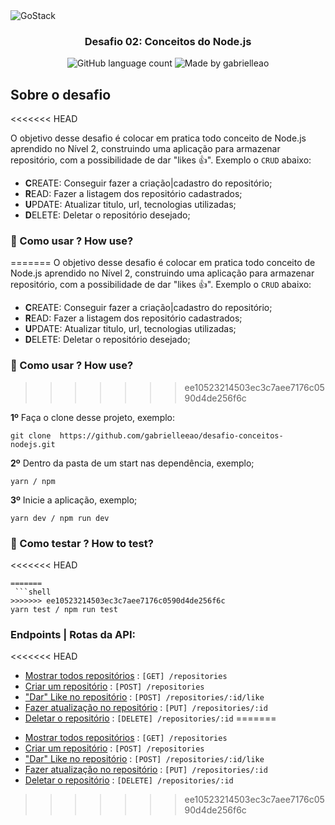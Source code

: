 <img alt="GoStack" src="https://storage.googleapis.com/golden-wind/bootcamp-gostack/header-desafios.png" />

<h3 align="center">
  Desafio 02: Conceitos do Node.js
</h3>

<p align="center">
  <img alt="GitHub language count" src="https://img.shields.io/github/languages/count/rocketseat/bootcamp-gostack-desafios?color=%2304D361">

  <img alt="Made by gabrielleao" src="https://img.shields.io/badge/made%20by-gabrielleao-%2304D361">
</p>

## Sobre o desafio
<<<<<<< HEAD

O objetivo desse desafio é colocar em pratica todo conceito de Node.js aprendido no Nível 2, construindo uma aplicação para armazenar repositório, com a possibilidade
de dar "likes :+1:". Exemplo o `CRUD` abaixo:

- **C**REATE: Conseguir fazer a criação|cadastro do repositório;
- **R**EAD: Fazer a listagem dos repositório cadastrados;
- **U**PDATE: Atualizar titulo, url, tecnologias utilizadas;
- **D**ELETE: Deletar o repositório desejado;

### :electric_plug: Como usar ? How use?
=======
O objetivo desse desafio é colocar em pratica todo conceito de Node.js aprendido no Nível 2, construindo uma aplicação para armazenar repositório, com a possibilidade
de dar "likes :+1:". Exemplo o `CRUD` abaixo:

 - **C**REATE: Conseguir fazer a criação|cadastro do repositório;
 - **R**EAD: Fazer a listagem dos repositório cadastrados;
 - **U**PDATE: Atualizar titulo, url, tecnologias utilizadas;
 - **D**ELETE: Deletar o repositório desejado;

### :electric_plug: Como usar ? How use? 
>>>>>>> ee10523214503ec3c7aee7176c0590d4de256f6c

**1º** Faça o clone desse projeto, exemplo:

```shell
git clone  https://github.com/gabrielleeao/desafio-conceitos-nodejs.git
```

**2º** Dentro da pasta de um start nas dependência, exemplo;

```shell
yarn / npm
```

**3º** Inicie a aplicação, exemplo;

```shell
yarn dev / npm run dev
```

### :wrench: Como testar ? How to test?

<<<<<<< HEAD
```shell
=======
 ```shell
>>>>>>> ee10523214503ec3c7aee7176c0590d4de256f6c
yarn test / npm run test
```

### Endpoints | Rotas da API:

<<<<<<< HEAD
- [Mostrar todos repositórios](docs/get.md) : `[GET] /repositories`
- [Criar um repositório](docs/post.md) : `[POST] /repositories`
- ["Dar" Like no repositório](docs/id/like/post.md) : `[POST] /repositories/:id/like`
- [Fazer atualização no repositório](docs/id/put.md) : `[PUT] /repositories/:id`
- [Deletar o repositório](docs/id/delete.md) : `[DELETE] /repositories/:id`
=======
* [Mostrar todos repositórios](docs/get.md) : `[GET] /repositories`
* [Criar um repositório](docs/post.md) : `[POST] /repositories`
* ["Dar" Like no repositório](docs/pk/post.md) : `[POST] /repositories/:id/like`
* [Fazer atualização no repositório](docs/pk/put.md) : `[PUT] /repositories/:id`
* [Deletar o repositório](docs/pk/delete.md) : `[DELETE] /repositories/:id`
>>>>>>> ee10523214503ec3c7aee7176c0590d4de256f6c
